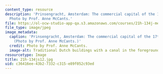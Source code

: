 ```yaml
---
content_type: resource
description: 'Prinsengracht, Amsterdam: The commercial capital of the 17th century.
  Photo by Prof. Anne McCants.'
file: https://ol-ocw-studio-app-qa.s3.amazonaws.com/courses/21h-134j-medieval-economic-history-in-comparative-perspective-spring-2012/c36416ee43b27332c315e89f052c93ed_21h-134js12.jpg
file_type: image/jpeg
image_metadata:
  caption: 'Prinsengracht, Amsterdam: The commercial capital of the 17th century.
    (Photo by Prof. Anne McCants.)'
  credit: Photo by Prof. Anne McCants.
  image-alt: Traditional Dutch buildings with a canal in the foreground.
resourcetype: Image
title: 21h-134js12.jpg
uid: c36416ee-43b2-7332-c315-e89f052c93ed
---
```

